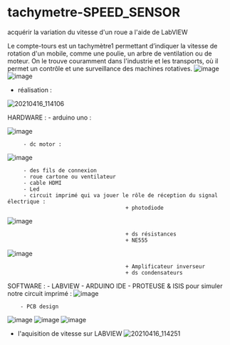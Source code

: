 # tachymetre-SPEED_SENSOR
acquérir la variation du vitesse d'un roue a l'aide de LabVIEW 

Le compte-tours est un tachymètre1 permettant d’indiquer la vitesse de rotation d'un mobile, comme une poulie, un arbre de ventilation ou de moteur. On le trouve couramment dans l'industrie et les transports, où il permet un contrôle et une surveillance des machines rotatives.
![image](https://user-images.githubusercontent.com/80831555/113363668-53a2b580-9349-11eb-962f-ebb94dd35e77.png)![image](https://user-images.githubusercontent.com/80831555/113364733-26a3d200-934c-11eb-8080-a5358c87852c.png)



- réalisation :

![20210416_114106](https://user-images.githubusercontent.com/80831555/115054916-56b4ae80-9ed0-11eb-95b6-1ebc15951d78.jpg)


HARDWARE : 
         - arduino uno :
         
         
![image](https://user-images.githubusercontent.com/80831555/113365176-5acbc280-934d-11eb-8446-9a08dc3f1bbf.png)

         - dc motor : 
  ![image](https://user-images.githubusercontent.com/80831555/113365224-7df67200-934d-11eb-90f5-732e3d1581f3.png)

         - des fils de connexion
         - roue cartone ou ventilateur 
         - cable HDMI 
         - Led 
         - circuit imprimé qui va jouer le rôle de réception du signal électrique : 
                                         + photodiode 
                                         
  ![image](https://user-images.githubusercontent.com/80831555/113365295-b26a2e00-934d-11eb-9835-bfb2d37b9a84.png)

                                         + ds résistances 
                                         + NE555
   ![image](https://user-images.githubusercontent.com/80831555/113365326-cc0b7580-934d-11eb-8eab-c7da4bff8470.png)

                                         + Amplificateur inverseur 
                                         + ds condensateurs 



SOFTWARE : 
      - LABVIEW 
      - ARDUINO IDE 
     - PROTEUSE & ISIS  pour simuler notre circuit imprimé :
   ![image](https://user-images.githubusercontent.com/80831555/113365448-391f0b00-934e-11eb-999d-1db930c4118f.png)

        - PCB design 
         
 
![image](https://user-images.githubusercontent.com/80831555/113365850-602a0c80-934f-11eb-9e7c-c625ecb45b45.png)
![image](https://user-images.githubusercontent.com/80831555/113365860-68824780-934f-11eb-8cdc-e22373bb48f1.png)
![image](https://user-images.githubusercontent.com/80831555/113365870-6ddf9200-934f-11eb-925e-502e8189c3ba.png)


- l'aquisition de vitesse sur LABVIEW
![20210416_114251](https://user-images.githubusercontent.com/80831555/115055097-8fed1e80-9ed0-11eb-92af-97e9f26c70db.jpg)

 
                                         

